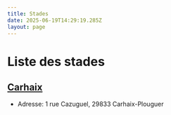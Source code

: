 ```yaml
---
title: Stades
date: 2025-06-19T14:29:19.285Z
layout: page
---
```


# Liste des stades


## [Carhaix](/stades/Carhaix/)
- Adresse: 1 rue Cazuguel, 29833 Carhaix-Plouguer


